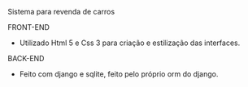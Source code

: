 Sistema para revenda de carros

FRONT-END

- Utilizado Html 5 e Css 3 para criação e estilização das interfaces. 

BACK-END

- Feito com django e sqlite, feito pelo próprio orm do django.
